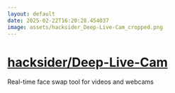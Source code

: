 ```yaml
---
layout: default
date: 2025-02-22T16:20:28.454037
image: assets/hacksider_Deep-Live-Cam_cropped.png
---
```


# [hacksider/Deep-Live-Cam](https://github.com/hacksider/Deep-Live-Cam)

Real-time face swap tool for videos and webcams
